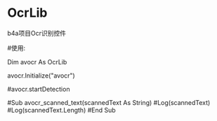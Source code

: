 # OcrLib
b4a项目Ocr识别控件

#使用:

Dim avocr As OcrLib

avocr.Initialize("avocr")

#avocr.startDetection

#Sub avocr_scanned_text(scannedText As String)
  #Log(scannedText)
	#Log(scannedText.Length)
#End Sub
